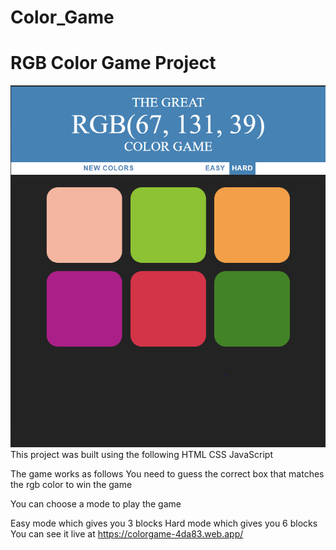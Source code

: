 # Color_Game
# RGB Color Game Project
![working](https://github.com/gagandeep7/Color_Game/blob/master/game.PNG)
This project was built using the following
HTML
CSS
JavaScript

The game works as follows
You need to guess the correct box that matches the rgb color to win the game

You can choose a mode to play the game

Easy mode which gives you 3 blocks
Hard mode which gives you 6 blocks
You can see it live at https://colorgame-4da83.web.app/
